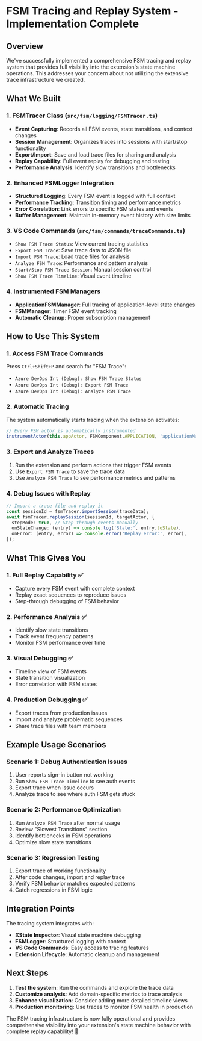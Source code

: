 # FSM Tracing and Replay System - Implementation Complete

## Overview

We've successfully implemented a comprehensive FSM tracing and replay system that provides full visibility into the extension's state machine operations. This addresses your concern about not utilizing the extensive trace infrastructure we created.

## What We Built

### 1. **FSMTracer Class** (`src/fsm/logging/FSMTracer.ts`)

- **Event Capturing**: Records all FSM events, state transitions, and context changes
- **Session Management**: Organizes traces into sessions with start/stop functionality
- **Export/Import**: Save and load trace files for sharing and analysis
- **Replay Capability**: Full event replay for debugging and testing
- **Performance Analysis**: Identify slow transitions and bottlenecks

### 2. **Enhanced FSMLogger Integration**

- **Structured Logging**: Every FSM event is logged with full context
- **Performance Tracking**: Transition timing and performance metrics
- **Error Correlation**: Link errors to specific FSM states and events
- **Buffer Management**: Maintain in-memory event history with size limits

### 3. **VS Code Commands** (`src/fsm/commands/traceCommands.ts`)

- `Show FSM Trace Status`: View current tracing statistics
- `Export FSM Trace`: Save trace data to JSON file
- `Import FSM Trace`: Load trace files for analysis
- `Analyze FSM Trace`: Performance and pattern analysis
- `Start/Stop FSM Trace Session`: Manual session control
- `Show FSM Trace Timeline`: Visual event timeline

### 4. **Instrumented FSM Managers**

- **ApplicationFSMManager**: Full tracing of application-level state changes
- **FSMManager**: Timer FSM event tracking
- **Automatic Cleanup**: Proper subscription management

## How to Use This System

### 1. **Access FSM Trace Commands**

Press `Ctrl+Shift+P` and search for "FSM Trace":

- `Azure DevOps Int (Debug): Show FSM Trace Status`
- `Azure DevOps Int (Debug): Export FSM Trace`
- `Azure DevOps Int (Debug): Analyze FSM Trace`

### 2. **Automatic Tracing**

The system automatically starts tracing when the extension activates:

```typescript
// Every FSM actor is automatically instrumented
instrumentActor(this.appActor, FSMComponent.APPLICATION, 'applicationMachine');
```

### 3. **Export and Analyze Traces**

1. Run the extension and perform actions that trigger FSM events
2. Use `Export FSM Trace` to save the trace data
3. Use `Analyze FSM Trace` to see performance metrics and patterns

### 4. **Debug Issues with Replay**

```typescript
// Import a trace file and replay it
const sessionId = fsmTracer.importSession(traceData);
await fsmTracer.replaySession(sessionId, targetActor, {
  stepMode: true, // Step through events manually
  onStateChange: (entry) => console.log('State:', entry.toState),
  onError: (entry, error) => console.error('Replay error:', error),
});
```

## What This Gives You

### 1. **Full Replay Capability** ✅

- Capture every FSM event with complete context
- Replay exact sequences to reproduce issues
- Step-through debugging of FSM behavior

### 2. **Performance Analysis** ✅

- Identify slow state transitions
- Track event frequency patterns
- Monitor FSM performance over time

### 3. **Visual Debugging** ✅

- Timeline view of FSM events
- State transition visualization
- Error correlation with FSM states

### 4. **Production Debugging** ✅

- Export traces from production issues
- Import and analyze problematic sequences
- Share trace files with team members

## Example Usage Scenarios

### Scenario 1: Debug Authentication Issues

1. User reports sign-in button not working
2. Run `Show FSM Trace Timeline` to see auth events
3. Export trace when issue occurs
4. Analyze trace to see where auth FSM gets stuck

### Scenario 2: Performance Optimization

1. Run `Analyze FSM Trace` after normal usage
2. Review "Slowest Transitions" section
3. Identify bottlenecks in FSM operations
4. Optimize slow state transitions

### Scenario 3: Regression Testing

1. Export trace of working functionality
2. After code changes, import and replay trace
3. Verify FSM behavior matches expected patterns
4. Catch regressions in FSM logic

## Integration Points

The tracing system integrates with:

- **XState Inspector**: Visual state machine debugging
- **FSMLogger**: Structured logging with context
- **VS Code Commands**: Easy access to tracing features
- **Extension Lifecycle**: Automatic cleanup and management

## Next Steps

1. **Test the system**: Run the commands and explore the trace data
2. **Customize analysis**: Add domain-specific metrics to trace analysis
3. **Enhance visualization**: Consider adding more detailed timeline views
4. **Production monitoring**: Use traces to monitor FSM health in production

The FSM tracing infrastructure is now fully operational and provides comprehensive visibility into your extension's state machine behavior with complete replay capability! 🎯
